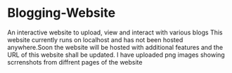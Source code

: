# Blogging-Website
An interactive website to upload, view and interact with various blogs
This website currently runs on localhost and has not been hosted anywhere.Soon the website will be hosted with additional features and the URL of this website shall be updated.
I have uploaded png images showing scrrenshots from diffrent pages of the website


